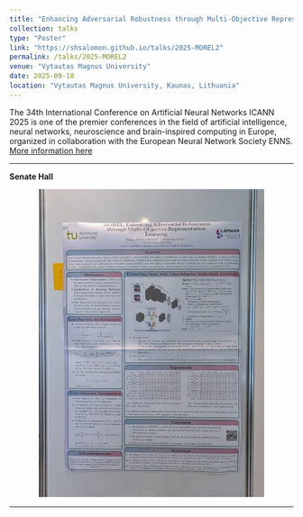 ```yaml
---
title: "Enhancing Adversarial Robustness through Multi-Objective Representation Learning"
collection: talks
type: "Poster"
link: "https://shsalomon.github.io/talks/2025-MOREL2"
permalink: /talks/2025-MOREL2
venue: "Vytautas Magnus University"
date: 2025-09-10
location: "Vytautas Magnus University, Kaunas, Lithuania"
---
```


The 34th International Conference on Artificial Neural Networks ICANN 2025 is one of the premier conferences in the field of artificial intelligence, neural networks, neuroscience and brain-inspired computing in Europe, organized in collaboration with the European Neural Network Society ENNS.
[More information here](https://e-nns.org/icann2025/)

___

**Senate Hall**
<p align="center">
  <img src="/images/dali_poster.jpeg" alt="QR code" width="400">
</p>

___

